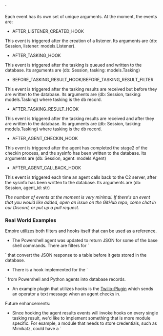 `

Each event has its own set of unique arguments. At the moment, the events are:

* AFTER_LISTENER_CREATED_HOOK

This event is triggered after the creation of a listener. Its arguments are (db: Session, listener: models.Listener).

* AFTER\_TASKING\_HOOK

This event is triggered after the tasking is queued and written to the database. Its arguments are (db: Session, tasking: models.Tasking)

* BEFORE\_TASKING\_RESULT\_HOOK/BEFORE\_TASKING\_RESULT\_FILTER

This event is triggered after the tasking results are received but before they are written to the database. Its arguments are (db: Session, tasking: models.Tasking) where tasking is the db record.

* AFTER\_TASKING\_RESULT\_HOOK

This event is triggered after the tasking results are received and after they are written to the database. Its arguments are (db: Session, tasking: models.Tasking) where tasking is the db record.

* AFTER\_AGENT\_CHECKIN\_HOOK

 This event is triggered after the agent has completed the stage2 of the checkin process, and the sysinfo has been written to the database. Its arguments are (db: Session, agent: models.Agent)

* AFTER\_AGENT\_CALLBACK\_HOOK

This event is triggered each time an agent calls back to the C2 server, after the sysinfo has been written to the database. Its arguments are (db: Session, agent_id: str)

_The number of events at the moment is very minimal. If there's an event that you would like added, open an issue on the GitHub repo, come chat in our Discord, or put up a pull request._

### Real World Examples

Empire utilizes both filters and hooks itself that can be used as a reference.

* The Powershell agent was updated to return JSON for some of the base shell commands. There are filters for `

` that convert the JSON response to a table before it gets stored in the database.
* There is a hook implemented for the `

` from Powershell and Python agents into database records.
* An example plugin that utilizes hooks is the [Twilio-Plugin](https://github.com/BC-SECURITY/Twilio-Plugin) which sends an operator a text message when an agent checks in.

Future enhancements:

*   Since hooking the agent results events will invoke hooks on every single tasking result,
    we'd like to implement something that is more module specific. For example, a module that needs to store credentials, such as Mimikatz, could have a `

